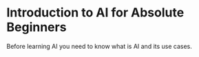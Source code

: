 # Introduction to AI for Absolute Beginners
Before learning AI you need to know what is AI and its use cases.
